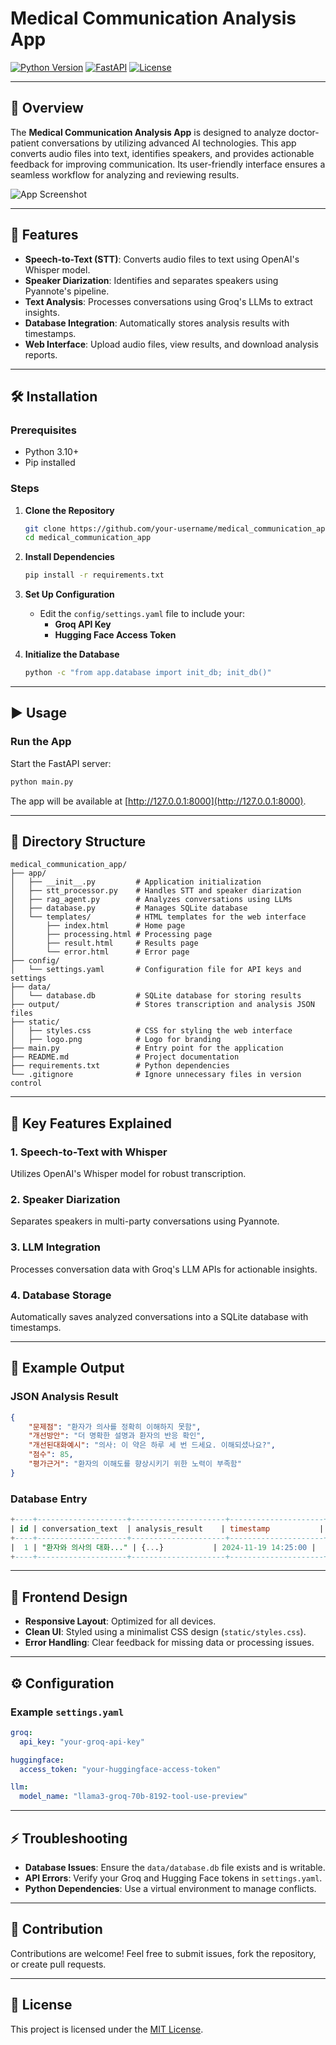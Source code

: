 
# Medical Communication Analysis App

[![Python Version](https://img.shields.io/badge/python-3.10+-blue.svg)](https://www.python.org/downloads/)
[![FastAPI](https://img.shields.io/badge/FastAPI-0.95+-green.svg)](https://fastapi.tiangolo.com/)
[![License](https://img.shields.io/badge/license-MIT-green.svg)](LICENSE)

---

## 📖 Overview

The **Medical Communication Analysis App** is designed to analyze doctor-patient conversations by utilizing advanced AI technologies. This app converts audio files into text, identifies speakers, and provides actionable feedback for improving communication. Its user-friendly interface ensures a seamless workflow for analyzing and reviewing results.

![App Screenshot](static/logo.png)

---

## 🚀 Features

- **Speech-to-Text (STT)**: Converts audio files to text using OpenAI's Whisper model.
- **Speaker Diarization**: Identifies and separates speakers using Pyannote's pipeline.
- **Text Analysis**: Processes conversations using Groq's LLMs to extract insights.
- **Database Integration**: Automatically stores analysis results with timestamps.
- **Web Interface**: Upload audio files, view results, and download analysis reports.

---

## 🛠️ Installation

### Prerequisites

- Python 3.10+
- Pip installed

### Steps

1. **Clone the Repository**
   ```bash
   git clone https://github.com/your-username/medical_communication_app.git
   cd medical_communication_app
   ```

2. **Install Dependencies**
   ```bash
   pip install -r requirements.txt
   ```

3. **Set Up Configuration**
   - Edit the `config/settings.yaml` file to include your:
     - **Groq API Key**
     - **Hugging Face Access Token**

4. **Initialize the Database**
   ```bash
   python -c "from app.database import init_db; init_db()"
   ```

---

## ▶️ Usage

### Run the App

Start the FastAPI server:
```bash
python main.py
```

The app will be available at [http://127.0.0.1:8000](http://127.0.0.1:8000).

---

## 📁 Directory Structure

```plaintext
medical_communication_app/
├── app/
│   ├── __init__.py         # Application initialization
│   ├── stt_processor.py    # Handles STT and speaker diarization
│   ├── rag_agent.py        # Analyzes conversations using LLMs
│   ├── database.py         # Manages SQLite database
│   └── templates/          # HTML templates for the web interface
│       ├── index.html      # Home page
│       ├── processing.html # Processing page
│       ├── result.html     # Results page
│       └── error.html      # Error page
├── config/
│   └── settings.yaml       # Configuration file for API keys and settings
├── data/
│   └── database.db         # SQLite database for storing results
├── output/                 # Stores transcription and analysis JSON files
├── static/
│   ├── styles.css          # CSS for styling the web interface
│   ├── logo.png            # Logo for branding
├── main.py                 # Entry point for the application
├── README.md               # Project documentation
├── requirements.txt        # Python dependencies
└── .gitignore              # Ignore unnecessary files in version control
```

---

## 🌟 Key Features Explained

### 1. **Speech-to-Text with Whisper**
Utilizes OpenAI's Whisper model for robust transcription.

### 2. **Speaker Diarization**
Separates speakers in multi-party conversations using Pyannote.

### 3. **LLM Integration**
Processes conversation data with Groq's LLM APIs for actionable insights.

### 4. **Database Storage**
Automatically saves analyzed conversations into a SQLite database with timestamps.

---

## 🧪 Example Output

### JSON Analysis Result
```json
{
    "문제점": "환자가 의사를 정확히 이해하지 못함",
    "개선방안": "더 명확한 설명과 환자의 반응 확인",
    "개선된대화예시": "의사: 이 약은 하루 세 번 드세요. 이해되셨나요?",
    "점수": 85,
    "평가근거": "환자의 이해도를 향상시키기 위한 노력이 부족함"
}
```

### Database Entry
```sql
+----+--------------------+---------------------+---------------------+
| id | conversation_text  | analysis_result    | timestamp           |
+----+--------------------+---------------------+---------------------+
|  1 | "환자와 의사의 대화..." | {...}           | 2024-11-19 14:25:00 |
+----+--------------------+---------------------+---------------------+
```

---

## 🎨 Frontend Design

- **Responsive Layout**: Optimized for all devices.
- **Clean UI**: Styled using a minimalist CSS design (`static/styles.css`).
- **Error Handling**: Clear feedback for missing data or processing issues.

---

## ⚙️ Configuration

### Example `settings.yaml`
```yaml
groq:
  api_key: "your-groq-api-key"

huggingface:
  access_token: "your-huggingface-access-token"

llm:
  model_name: "llama3-groq-70b-8192-tool-use-preview"
```

---

## ⚡ Troubleshooting

- **Database Issues**: Ensure the `data/database.db` file exists and is writable.
- **API Errors**: Verify your Groq and Hugging Face tokens in `settings.yaml`.
- **Python Dependencies**: Use a virtual environment to manage conflicts.

---

## 🤝 Contribution

Contributions are welcome! Feel free to submit issues, fork the repository, or create pull requests.

---

## 📜 License

This project is licensed under the [MIT License](LICENSE).
